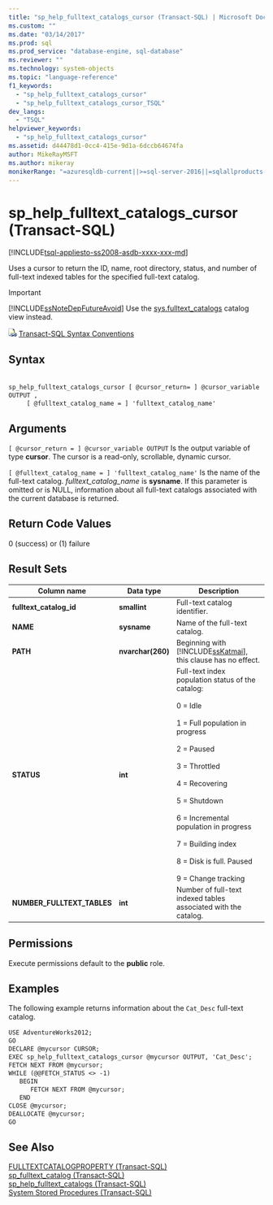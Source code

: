 ```yaml
---
title: "sp_help_fulltext_catalogs_cursor (Transact-SQL) | Microsoft Docs"
ms.custom: ""
ms.date: "03/14/2017"
ms.prod: sql
ms.prod_service: "database-engine, sql-database"
ms.reviewer: ""
ms.technology: system-objects
ms.topic: "language-reference"
f1_keywords: 
  - "sp_help_fulltext_catalogs_cursor"
  - "sp_help_fulltext_catalogs_cursor_TSQL"
dev_langs: 
  - "TSQL"
helpviewer_keywords: 
  - "sp_help_fulltext_catalogs_cursor"
ms.assetid: d44478d1-0cc4-415e-9d1a-6dccb64674fa
author: MikeRayMSFT
ms.author: mikeray
monikerRange: "=azuresqldb-current||>=sql-server-2016||=sqlallproducts-allversions||>=sql-server-linux-2017||=azuresqldb-mi-current"
---
```

# sp_help_fulltext_catalogs_cursor (Transact-SQL)
[!INCLUDE[tsql-appliesto-ss2008-asdb-xxxx-xxx-md](../../includes/tsql-appliesto-ss2008-asdb-xxxx-xxx-md.md)]

  Uses a cursor to return the ID, name, root directory, status, and number of full-text indexed tables for the specified full-text catalog.  
  
> [!IMPORTANT]  
>  [!INCLUDE[ssNoteDepFutureAvoid](../../includes/ssnotedepfutureavoid-md.md)] Use the [sys.fulltext_catalogs](../../relational-databases/system-catalog-views/sys-fulltext-catalogs-transact-sql.md) catalog view instead.  
  
 ![Topic link icon](../../database-engine/configure-windows/media/topic-link.gif "Topic link icon") [Transact-SQL Syntax Conventions](../../t-sql/language-elements/transact-sql-syntax-conventions-transact-sql.md)  
  
## Syntax  
  
```  
  
sp_help_fulltext_catalogs_cursor [ @cursor_return= ] @cursor_variable OUTPUT ,   
     [ @fulltext_catalog_name = ] 'fulltext_catalog_name'   
```  
  
## Arguments  
`[ @cursor_return = ] @cursor_variable OUTPUT`
 Is the output variable of type **cursor**. The cursor is a read-only, scrollable, dynamic cursor.  
  
`[ @fulltext_catalog_name = ] 'fulltext_catalog_name'`
 Is the name of the full-text catalog. *fulltext_catalog_name* is **sysname**. If this parameter is omitted or is NULL, information about all full-text catalogs associated with the current database is returned.  
  
## Return Code Values  
 0 (success) or (1) failure  
  
## Result Sets  
  
|Column name|Data type|Description|  
|-----------------|---------------|-----------------|  
|**fulltext_catalog_id**|**smallint**|Full-text catalog identifier.|  
|**NAME**|**sysname**|Name of the full-text catalog.|  
|**PATH**|**nvarchar(260)**|Beginning with [!INCLUDE[ssKatmai](../../includes/sskatmai-md.md)], this clause has no effect.|  
|**STATUS**|**int**|Full-text index population status of the catalog:<br /><br /> 0 = Idle<br /><br /> 1 = Full population in progress<br /><br /> 2 = Paused<br /><br /> 3 = Throttled<br /><br /> 4 = Recovering<br /><br /> 5 = Shutdown<br /><br /> 6 = Incremental population in progress<br /><br /> 7 = Building index<br /><br /> 8 = Disk is full. Paused<br /><br /> 9 = Change tracking|  
|**NUMBER_FULLTEXT_TABLES**|**int**|Number of full-text indexed tables associated with the catalog.|  
  
## Permissions  
 Execute permissions default to the **public** role.  
  
## Examples  
 The following example returns information about the `Cat_Desc` full-text catalog.  
  
```  
USE AdventureWorks2012;  
GO  
DECLARE @mycursor CURSOR;  
EXEC sp_help_fulltext_catalogs_cursor @mycursor OUTPUT, 'Cat_Desc';  
FETCH NEXT FROM @mycursor;  
WHILE (@@FETCH_STATUS <> -1)  
   BEGIN  
      FETCH NEXT FROM @mycursor;  
   END  
CLOSE @mycursor;  
DEALLOCATE @mycursor;  
GO   
```  
  
## See Also  
 [FULLTEXTCATALOGPROPERTY &#40;Transact-SQL&#41;](../../t-sql/functions/fulltextcatalogproperty-transact-sql.md)   
 [sp_fulltext_catalog &#40;Transact-SQL&#41;](../../relational-databases/system-stored-procedures/sp-fulltext-catalog-transact-sql.md)   
 [sp_help_fulltext_catalogs &#40;Transact-SQL&#41;](../../relational-databases/system-stored-procedures/sp-help-fulltext-catalogs-transact-sql.md)   
 [System Stored Procedures &#40;Transact-SQL&#41;](../../relational-databases/system-stored-procedures/system-stored-procedures-transact-sql.md)  
  
  
